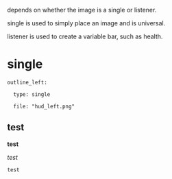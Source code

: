 depends on whether the image is a single or listener.

single is used to simply place an image and is universal.

listener is used to create a variable bar, such as health.


# single
`outline_left:`

`  type: single`

`  file: "hud_left.png"`


## test

**test**

_test_

`test`